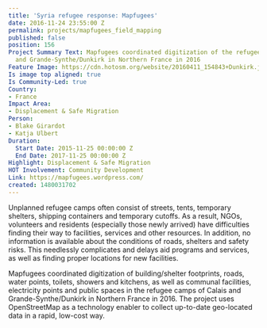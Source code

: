 ```yaml
---
title: 'Syria refugee response: Mapfugees'
date: 2016-11-24 23:55:00 Z
permalink: projects/mapfugees_field_mapping
published: false
position: 156
Project Summary Text: Mapfugees coordinated digitization of the refugee camps of Calais
  and Grande-Synthe/Dunkirk in Northern France in 2016
Feature Image: https://cdn.hotosm.org/website/20160411_154843+Dunkirk.jpg
Is image top aligned: true
Is Community-Led: true
Country:
- France
Impact Area:
- Displacement & Safe Migration
Person:
- Blake Girardot
- Katja Ulbert
Duration:
  Start Date: 2015-11-25 00:00:00 Z
  End Date: 2017-11-25 00:00:00 Z
Highlight: Displacement & Safe Migration
HOT Involvement: Community Development
Link: https://mapfugees.wordpress.com/
created: 1480031702
---
```


Unplanned refugee camps often consist of streets, tents, temporary shelters, shipping containers and temporary cutoffs. As a result, NGOs, volunteers and residents (especially those newly arrived) have difficulties finding their way to facilities, services and other resources. In addition, no information is available about the conditions of roads, shelters and safety risks. This needlessly complicates and delays aid programs and services, as well as finding proper locations for new facilities.

Mapfugees coordinated digitization of building/shelter footprints, roads, water points, toilets, showers and kitchens, as well as communal facilities, electricity points and public spaces in the refugee camps of Calais and Grande-Synthe/Dunkirk in Northern France in 2016. The project uses OpenStreetMap as a technology enabler to collect up-to-date geo-located data in a rapid, low-cost way.